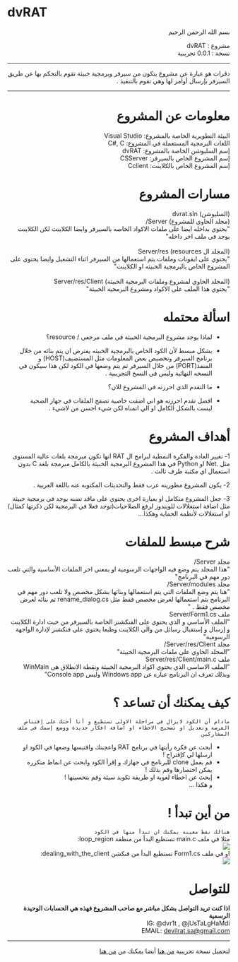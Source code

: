 # dvRAT
<div dir="rtl">


بسم الله الرحمن الرحيم

مشروع : dvRAT\
نسخة : 0.0.1 تجريبية

----------------------------------------------------------------------------------------------------------------------------------------------------------------

دڤرات هو عبارة عن مشروع يتكون من سيرفر وبرمجية خبيثة تقوم بالتحكم بها عن طريق السيرفر بإرسال أوامر لها وهي تقوم بالتنفيذ .

----------------------------------------------------------------------------------------------------------------------------------------------------------------

# معلومات عن المشروع

البيئة التطويرية الخاصة بالمشروع: Visual Studio
\
اللغات البرمجية المستعملة في المشروع: C#, C
\
إسم السليوشن الخاصة بالمشروع: dvRAT
\
إسم المشروع الخاص بالسيرفر: CSServer
\
إسم المشروع الخاص بالكلاينت: Cclient



# مسارات المشروع

(السليوشن) dvrat.sln 
\
(مجلد الحاوي للمشروع) Server/ 
\
"يحتوي بداخله ايضا على ملفات الاكواد الخاصه بالسيرفر وايضا الكلاينت لكن الكلاينت يوجد في ملف اخر داخله"
\
\
(المجلد ال resources) Server/res 
\
"يحتوي على ايقونات وملفات يتم استعمالها من السيرفر اثناء التشغيل وايضا يحتوي على المشروع الخاص بالبرمجية الخبيثه او الكلاينت"
\
\
(المجلد الحاوي لمشروع وملفات البرمجية الخبيثة) Server/res/Client 
\
"يحتوي هذا الملف على الاكواد ومشروع البرمجية الخبيثة"

# اسألة محتمله

- لماذا يوجد مشروع البرمجية الخبيثة في ملف مرجعي / resource؟

- بشكل مبسط لأن الكود الخاص بالبرمجية الخبيثه يفترض ان يتم بنائه من خلال برنامج السيرفر وتخصيص بعض المعلومات مثل المستضيف(HOST) و المنفذ(PORT) من خلال السيرفر ثم يتم وضعها في الكود لكن هذا سيكون في النسخه النهائية وليس في النسخ التجريبية .

- ما التقدم الذي احرزته في المشروع للان؟

- افضل تقدم احرزته هو اني اضفت خاصية تصفح الملفات في جهاز الضحية ليست بالشكل الكامل او الي اتمناه لكن شيء احسن من لاشيء .

# أهداف المشروع

1- تغيير العادة والفكرة النمطية لبرامج ال RAT انها تكون مبرمجة بلغات عالية المستوى مثل .Net او Python في هذا المشروع البرمجية الخبيثة بالكامل مبرمجة بلغة C بدون استعمال اي مكتبة طرف ثالث .

2- يكون المشروع مطورينه عرب فقط والتحديثات المكتوبه عنه باللغة العربية .
  
3- جعل المشروع متكامل او بعبارة اخرى يحتوي على ماقد تضنه يوجد في برمجية خبيثة مثل اضافة استغلالات للويندوز لرفع الصلاحيات(توجد فعلا في البرمجية لكن ذكرتها كمثال) او استغلالات لأنظمة الحماية وهكذا...

# شرح مبسط للملفات

مجلد Server/\
"هذا المجلد يتم وضع فيه الواجهات الرسومية او بمعنى اخر الملفات الأساسية والتي تلعب دور مهم في البرنامج"\
مجلد Server/modules/\
"هنا يتم وضع الملفات التي يتم استعمالها وبنائها بشكل مخصص ولا تلعب دور مهم في البرنامج يتم استعمالها لغرض مخصص فقط مثل rename_dialog.cs تم بنائه لغرض مخصص فقط . "\
ملف Server/Form1.cs\
"الملف الأساسي و الذي يحتوي على الفنكشنز الخاصة بالسيرفر من حيث ادارة الكلاينت و إرسال و إستقبال رسائل من والى الكلاينت وطبعا يحتوي على فنكشنز لإدارة الواجهة الرسومية" \
مجلد Server/res/Client/ \
"المجلد الحاوي على ملفات البرمجية الخبيثة"\
ملف Server/res/Client/main.c\
"الملف الاساسي الذي يحتوي اكواد البرمجية الخبيثة ونقطة الانطلاق هي WinMain وبذلك تعرف ان البرنامج عباره عن Windows app وليس Console app"

# كيف يمكنك أن تساعد ؟

`مادام أن الكود لايزال في مراحلة الاولى تستطيع و أنا أحثك على إقتناص الفرصة وتعديل او تصحيح الاخطاء او اضافة افكار جديدة ووضع إسمك في ملف المشاركين`
- أبحث عن فكرة رأيتها في برنامج RAT واعجبتك واقتبسها وضعها في الكود او ارسلها لي كإقتراح !
- قم بعمل clone للبرنامج في جهازك و إقرأ الكود وابحث عن انماط متكرره يمكن اختصارها وقم بذلك !
- إبحث عن اخطاء لغوية او طريقة تكويد سيئة وقم بتحسينها !\
و هكذا ...
  
# من أين تبدأ !
`هنالك نقط معينة يمكنك ان تبدأ منها في الكود`\
مثلا في ملف main.c تستطيع البدأ من منطقة loop_region:\
![](https://i.ibb.co/Pz675Cj/hzt-Xp-E50u-A.png)\
او في ملف Form1.cs تستطيع البدأ من فنكشن dealing_with_the_client:\
![](https://i.ibb.co/Pj0cpBN/WCt-Yr-Io-Nbp.png)

# للتواصل
**اذا كنت تريد التواصل بشكل مباشر مع صاحب المشروع فهذه هي الحسابات الوحيدة الرسمية**\
IG: @dvr1t , @jUsTaLgHaMdi\
EMAIL: devilrat.sa@gmail.com
  
----------------------------------------------------------------------------------------------------------------------------------------------------------------
 لتحميل نسخة تجريبية
<a href="http://cdn.justalghamdi.xyz/dvRAT_v0.1_demo.zip" target="_blank">من هنا</a>
 أيضا يمكنك من 
  <a href="https://github.com/justalghamdi/dvRAT/releases/tag/v0.0.1-pre-alpha" target="_blank">من هنا</a>

</div>
